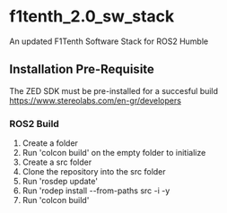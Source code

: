 # f1tenth_2.0_sw_stack
An updated F1Tenth Software Stack for ROS2 Humble

## Installation Pre-Requisite
The ZED SDK must be pre-installed for a succesful build
https://www.stereolabs.com/en-gr/developers

### ROS2 Build
1. Create a folder
2. Run 'colcon build' on the empty folder to initialize
3. Create a src folder
4. Clone the repository into the src folder
5. Run 'rosdep update'
6. Run 'rodep install --from-paths src -i -y
7. Run 'colcon build'
